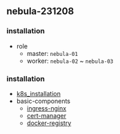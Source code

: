 ## nebula-231208

### installation
* role
    + master: `nebula-01`
    + worker: `nebula-02` ~ `nebula-03`

### installation
* [k8s_installation](k8s_installation.md)
* basic-components
    + [ingress-nginx](basic-components/ingress-nginx.md)
    + [cert-manager](basic-components/cert-manager.md)
    + [docker-registry](basic-components/docker-registry.md)
